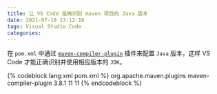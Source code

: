 ```yaml
---
title: 让 VS Code 准确识别 maven 项目的 Java 版本
date: 2021-07-18 23:12:18
tags: Visual Studio Code
categories:
---
```


在 `pom.xml` 中通过 [`maven-compiler-plugin`](http://maven.apache.org/plugins/maven-compiler-plugin/examples/set-compiler-source-and-target.html) 插件来配置 `Java` 版本，这样 VS Code 才能正确识别并使用相应版本的 `JDK`。

<!--more-->

{% codeblock lang:xml pom.xml %}
<plugin>
	<groupId>org.apache.maven.plugins</groupId>
	<artifactId>maven-compiler-plugin</artifactId>
	<version>3.8.1</version>
	<configuration>
		<source>11</source>
		<target>11</target>
	</configuration>
</plugin>
{% endcodeblock %}